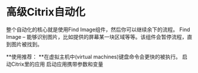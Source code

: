 # 高级Citrix自动化

整个自动化的核心就是使用Find Image组件，然后你可以继续余下的流程。
Find Image – 能够识别图片，比如提供的屏幕某一块区域等等。该组件会暂停流程，直到图片被找到。

**使用推荐：
**在虚拟主机中(virtual machines)键盘命令会更快的被执行。
启动Citrix里的应用
启动应用携带参数和变量